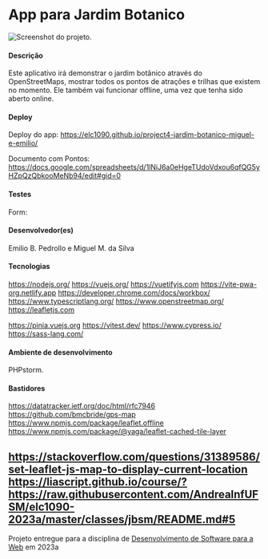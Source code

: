 # App para Jardim Botanico

![Screenshot do projeto](https://freeimghost.net/i/CNbpe "Screenshot do projeto").

#### Descrição

Este aplicativo irá demonstrar o jardim botânico através do OpenStreetMaps, mostrar todos os pontos de atrações e trilhas que existem no momento. Ele também vai funcionar offline, uma vez que tenha sido aberto online.

#### Deploy

Deploy do app: https://elc1090.github.io/project4-jardim-botanico-miguel-e-emilio/

Documento com Pontos: https://docs.google.com/spreadsheets/d/1lNiJ6a0eHgeTUdoVdxou6qfQG5yHZpQzQbkooMeNb94/edit#gid=0

#### Testes

Form:

#### Desenvolvedor(es)

Emilio B. Pedrollo e Miguel M. da Silva


#### Tecnologias

https://nodejs.org/
https://vuejs.org/
https://vuetifyjs.com
https://vite-pwa-org.netlify.app
https://developer.chrome.com/docs/workbox/
https://www.typescriptlang.org/
https://www.openstreetmap.org/
https://leafletjs.com

https://pinia.vuejs.org
https://vitest.dev/
https://www.cypress.io/
https://sass-lang.com/

#### Ambiente de desenvolvimento

PHPstorm.

#### Bastidores

https://datatracker.ietf.org/doc/html/rfc7946
https://github.com/bmcbride/gps-map
https://www.npmjs.com/package/leaflet.offline
https://www.npmjs.com/package/@yaga/leaflet-cached-tile-layer

https://stackoverflow.com/questions/31389586/set-leaflet-js-map-to-display-current-location
https://liascript.github.io/course/?https://raw.githubusercontent.com/AndreaInfUFSM/elc1090-2023a/master/classes/jbsm/README.md#5
---
Projeto entregue para a disciplina de [Desenvolvimento de Software para a Web](http://github.com/andreainfufsm/elc1090-2023a) em 2023a
